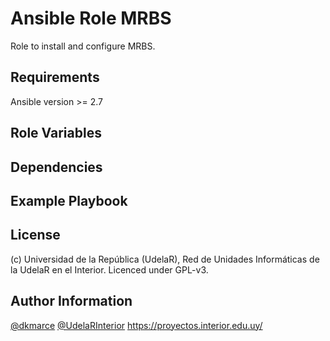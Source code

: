 Ansible Role MRBS
=========

Role to install and configure MRBS.

Requirements
------------

Ansible version >= 2.7

Role Variables
--------------


Dependencies
------------



Example Playbook
----------------


License
-------

(c) Universidad de la República (UdelaR), Red de Unidades Informáticas de la UdelaR en el Interior. Licenced under GPL-v3.

Author Information
------------------

[@dkmarce](https://github.com/dkmarce)
[@UdelaRInterior](https://github.com/UdelaRInterior)
https://proyectos.interior.edu.uy/